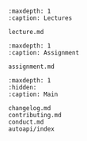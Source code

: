 ```{include} ../README.md
```

```{toctree}
:maxdepth: 1
:caption: Lectures

lecture.md
```

```{toctree}
:maxdepth: 1
:caption: Assignment

assignment.md
```

```{toctree}
:maxdepth: 1
:hidden:
:caption: Main

changelog.md
contributing.md
conduct.md
autoapi/index
```